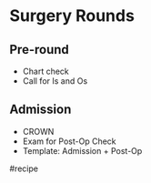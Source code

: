 # Surgery Rounds

## Pre-round
* Chart check
* Call for Is and Os

## Admission
* CROWN
* Exam for Post-Op Check
* Template: Admission + Post-Op

#recipe
